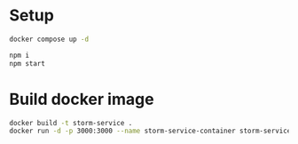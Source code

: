# Setup
```sh
docker compose up -d
```

```sh
npm i
npm start
```

# Build docker image
```sh
docker build -t storm-service .
docker run -d -p 3000:3000 --name storm-service-container storm-service
```